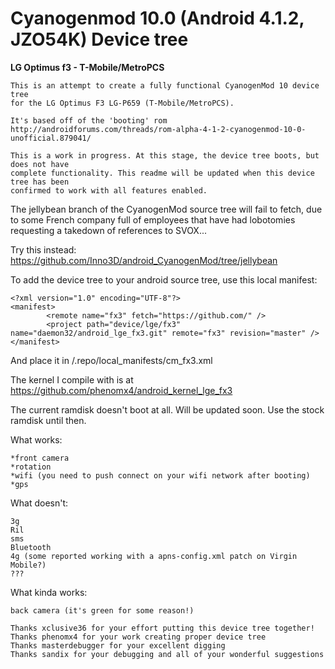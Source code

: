 Cyanogenmod 10.0 (Android 4.1.2, JZO54K) Device tree
=======================
**LG Optimus f3 - T-Mobile/MetroPCS**
```
This is an attempt to create a fully functional CyanogenMod 10 device tree
for the LG Optimus F3 LG-P659 (T-Mobile/MetroPCS).

It's based off of the 'booting' rom
http://androidforums.com/threads/rom-alpha-4-1-2-cyanogenmod-10-0-unofficial.879041/

This is a work in progress. At this stage, the device tree boots, but does not have
complete functionality. This readme will be updated when this device tree has been
confirmed to work with all features enabled.
```

The jellybean branch of the CyanogenMod source tree will fail to fetch, due to some French company full of employees that have had lobotomies requesting a takedown of references to SVOX...

Try this instead: https://github.com/Inno3D/android_CyanogenMod/tree/jellybean

To add the device tree to your android source tree, use this local manifest:
```
<?xml version="1.0" encoding="UTF-8"?>
<manifest>
        <remote name="fx3" fetch="https://github.com/" />
        <project path="device/lge/fx3" name="daemon32/android_lge_fx3.git" remote="fx3" revision="master" />
</manifest>
```
And place it in <croot>/.repo/local_manifests/cm_fx3.xml


The kernel I compile with is at https://github.com/phenomx4/android_kernel_lge_fx3

The current ramdisk doesn't boot at all. Will be updated soon. Use the stock ramdisk until then.

What works:
```
*front camera
*rotation
*wifi (you need to push connect on your wifi network after booting)
*gps
```

What doesn't:
```
3g
Ril
sms
Bluetooth
4g (some reported working with a apns-config.xml patch on Virgin Mobile?)
???
```

What kinda works:
```
back camera (it's green for some reason!)
```

```
Thanks xclusive36 for your effort putting this device tree together!
Thanks phenomx4 for your work creating proper device tree
Thanks masterdebugger for your excellent digging
Thanks sandix for your debugging and all of your wonderful suggestions
```
